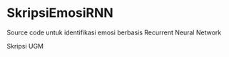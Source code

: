 # SkripsiEmosiRNN

Source code untuk identifikasi emosi berbasis Recurrent Neural Network

Skripsi UGM